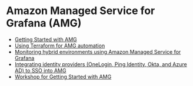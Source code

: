 # Amazon Managed Service for Grafana (AMG)


- [Getting Started with AMG][amg-gettingstarted]
- [Using Terraform for AMG automation][amg-automation-tf]
- [Monitoring hybrid environments using Amazon Managed Service for Grafana][amg-hybridenvs]
- [Integrating identity providers (OneLogin, Ping Identity, Okta, and Azure AD) to SSO into AMG][amg-idps]
- [Workshop for Getting Started with AMG][amg-oow]


[amg-gettingstarted]: https://aws.amazon.com/blogs/mt/amazon-managed-grafana-getting-started/
[amg-automation-tf]: recipes/amg-automation-tf.md
[amg-hybridenvs]: https://aws.amazon.com/blogs/mt/monitoring-hybrid-environments-using-amazon-managed-service-for-grafana/
[amg-idps]: https://aws.amazon.com/blogs/opensource/integrating-identity-providers-such-as-onelogin-ping-identity-okta-and-azure-ad-to-sso-into-aws-managed-service-for-grafana/
[amg-oow]: https://observability.workshop.aws/en/amg.html
